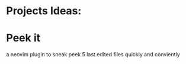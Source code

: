 # Projects Ideas:

# Peek it
a neovim plugin to sneak peek 5 last edited files quickly and conviently

